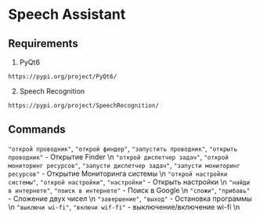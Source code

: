 # Speech Assistant

## Requirements

1. PyQt6

`https://pypi.org/project/PyQt6/`

2. Speech Recognition

`https://pypi.org/project/SpeechRecognition/`

## Commands

`"открой проводник"`, `"открой финдер"`, `"запустить проводник"`, `"открыть проводник"` - Открытие Finder \n
`"открой диспетчер задач"`, `"открой мониторинг ресурсов"`, `"запусти диспетчер задач"`, `"запусти мониторинг ресурсов"` - Открытие Мониторинга системы \n
`"открой настройки системы"`, `"открой настройки"`, `"настройки"` - Открыть настройки \n
`"найди в интернете"`, `"поиск в интернете"` - Поиск в Google \n
`"сложи"`, `"прибавь"` - Сложение двух чисел \n
`"завершение"`, `"выход"` - Остановка программы \n
`"выключи wi-fi"`, `"включи wif-fi"` - выключение/включение wi-fi \n